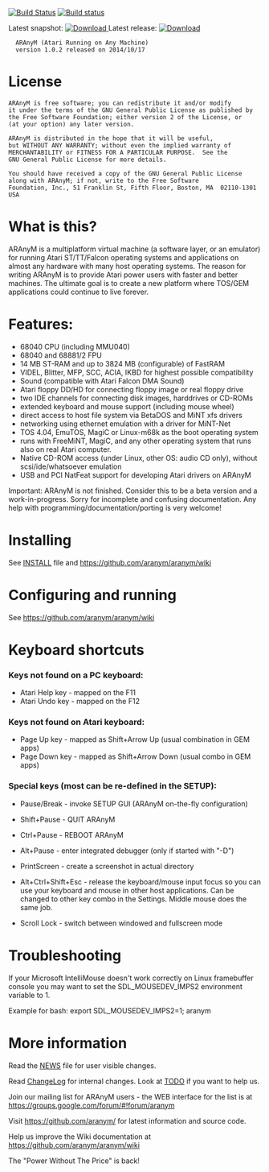 [![Build Status](https://travis-ci.org/aranym/aranym.svg?branch=master)](https://travis-ci.org/aranym/aranym)
[![Build status](https://ci.appveyor.com/api/projects/status/buvngw1mdtdo28ri/branch/master?svg=true)](https://ci.appveyor.com/project/th-otto/aranym/branch/master)

Latest snapshot: [![Download](https://api.bintray.com/packages/aranym/aranym-files/snapshots/images/download.svg) ](https://bintray.com/aranym/aranym-files/snapshots/_latestVersion#files)
Latest release: [![Download](https://api.bintray.com/packages/aranym/aranym-files/releases/images/download.svg) ](https://bintray.com/aranym/aranym-files/releases/_latestVersion#files)

      ARAnyM (Atari Running on Any Machine)
      version 1.0.2 released on 2014/10/17


# License

    ARAnyM is free software; you can redistribute it and/or modify
    it under the terms of the GNU General Public License as published by
    the Free Software Foundation; either version 2 of the License, or
    (at your option) any later version.

    ARAnyM is distributed in the hope that it will be useful,
    but WITHOUT ANY WARRANTY; without even the implied warranty of
    MERCHANTABILITY or FITNESS FOR A PARTICULAR PURPOSE.  See the
    GNU General Public License for more details.

    You should have received a copy of the GNU General Public License
    along with ARAnyM; if not, write to the Free Software
    Foundation, Inc., 51 Franklin St, Fifth Floor, Boston, MA  02110-1301  USA



# What is this?

ARAnyM is a multiplatform virtual machine (a software layer, or an emulator)
for running Atari ST/TT/Falcon operating systems and applications on almost
any hardware with many host operating systems.
The reason for writing ARAnyM is to provide Atari power users with
faster and better machines. The ultimate goal is to create a new platform
where TOS/GEM applications could continue to live forever.

# Features:

   - 68040 CPU (including MMU040)
   - 68040 and 68881/2 FPU
   - 14 MB ST-RAM and up to 3824 MB (configurable) of FastRAM
   - VIDEL, Blitter, MFP, SCC, ACIA, IKBD for highest possible compatibility
   - Sound (compatible with Atari Falcon DMA Sound)
   - Atari floppy DD/HD for connecting floppy image or real floppy drive
   - two IDE channels for connecting disk images, harddrives or CD-ROMs
   - extended keyboard and mouse support (including mouse wheel)
   - direct access to host file system via BetaDOS and MiNT xfs drivers
   - networking using ethernet emulation with a driver for MiNT-Net
   - TOS 4.04, EmuTOS, MagiC or Linux-m68k as the boot operating system
   - runs with FreeMiNT, MagiC, and any other operating system that runs
     also on real Atari computer.
   - Native CD-ROM access (under Linux, other OS: audio CD only), without
     scsi/ide/whatsoever emulation
   - USB and PCI NatFeat support for developing Atari drivers on ARAnyM

Important: ARAnyM is not finished. Consider this to be a beta version
and a work-in-progress. Sorry for incomplete and confusing documentation.
Any help with programming/documentation/porting is very welcome!


# Installing

See [INSTALL](INSTALL) file and https://github.com/aranym/aranym/wiki


# Configuring and running

See https://github.com/aranym/aranym/wiki


# Keyboard shortcuts

### Keys not found on a PC keyboard:

- Atari Help key - mapped on the F11
- Atari Undo key - mapped on the F12

### Keys not found on Atari keyboard:

- Page Up key    - mapped as Shift+Arrow Up (usual combination in GEM apps)
- Page Down key  - mapped as Shift+Arrow Down (usual combo in GEM apps)

### Special keys (most can be re-defined in the SETUP):

- Pause/Break    - invoke SETUP GUI (ARAnyM on-the-fly configuration)
- Shift+Pause    - QUIT ARAnyM
- Ctrl+Pause     - REBOOT ARAnyM
- Alt+Pause      - enter integrated debugger (only if started with "-D")

- PrintScreen    - create a screenshot in actual directory

- Alt+Ctrl+Shift+Esc - release the keyboard/mouse input focus so you can use
                 your keyboard and mouse in other host applications.
                 Can be changed to other key combo in the Settings.
                 Middle mouse does the same job.

- Scroll Lock    - switch between windowed and fullscreen mode


# Troubleshooting

If your Microsoft IntelliMouse doesn't work correctly on Linux framebuffer
console you may want to set the SDL_MOUSEDEV_IMPS2 environment variable to 1.

Example for bash: export SDL_MOUSEDEV_IMPS2=1; aranym


# More information

Read the [NEWS](NEWS) file for user visible changes.

Read [ChangeLog](ChangeLog) for internal changes.
Look at [TODO](TODO) if you want to help us.

Join our mailing list for ARAnyM users - the WEB interface for the list
is at https://groups.google.com/forum/#!forum/aranym

Visit https://github.com/aranym/ for latest information and source code.

Help us improve the Wiki documentation at https://github.com/aranym/aranym/wiki


The "Power Without The Price" is back!

